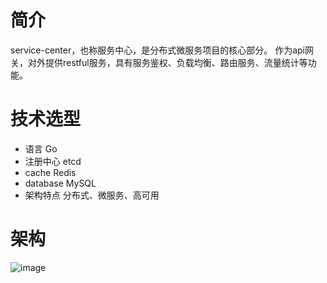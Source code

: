 # 简介
service-center，也称服务中心，是分布式微服务项目的核心部分。
作为api网关，对外提供restful服务，具有服务鉴权、负载均衡、路由服务、流量统计等功能。

# 技术选型
- 语言
  	Go
- 注册中心
  	etcd
- cache
  	Redis
-  database
  	MySQL
- 架构特点
  	分布式、微服务、高可用


# 架构
![image](logos/架构图.png)


